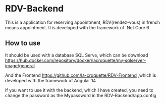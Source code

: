 # RDV-Backend

This is a application for reserving appointment, RDV(rendez-vous) in french means appointment. It is developed with the framework of .Net Core 6

## How to use

It should be used with a database SQL Serve, which can be download https://hub.docker.com/repository/docker/lacroquette/my-sqlserver-image/general

And the Frontend https://github.com/la-croquette/RDV-Frontend ,which is developed with the framework of Angular 14

If you want to use it with the backend, which I have created, you need to change the password as the Mypassword in the RDV-Backend/app.config
 <?xml version="1.0" encoding="utf-8" ?>
<configuration>
     <connectionStrings>
      <add name="RDV-Database" connectionString="Server=localhost;Database=RDV_Database;User Id=sa;Password=Nznznz123.;" providerName="System.Data.SqlClient"/>
  </connectionStrings>
</configuration>